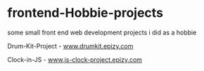 # frontend-Hobbie-projects
some small front end web development projects i did as a hobbie

Drum-Kit-Project -  www.drumkit.epizy.com

Clock-in-JS - www.js-clock-project.epizy.com
